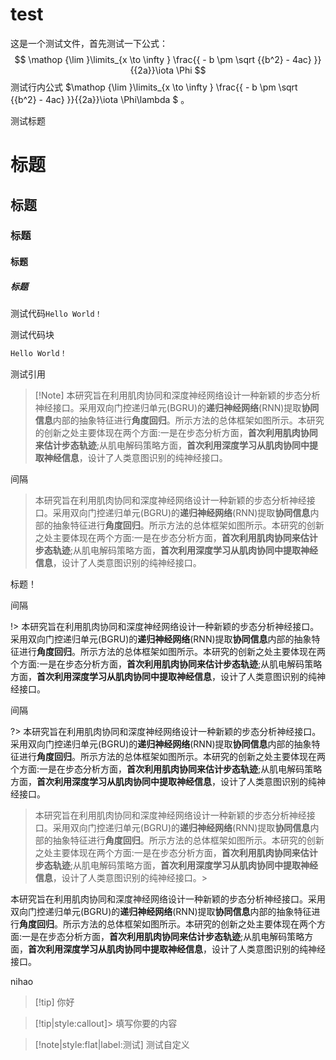 # test

这是一个测试文件，首先测试一下公式： 
$$
\mathop {\lim }\limits_{x \to \infty } \frac{{ - b \pm \sqrt {{b^2} - 4ac} }}{{2a}}\iota \Phi
$$
测试行内公式 $\mathop {\lim }\limits_{x \to \infty } \frac{{ - b \pm \sqrt {{b^2} - 4ac} }}{{2a}}\iota \Phi\lambda $ 。

测试标题

# 标题

## 标题

### 标题

#### 标题

##### 标题

测试代码`Hello World！`

测试代码块

```c
Hello World！
```

> 

测试引用

> [!Note] 本研究旨在利用肌肉协同和深度神经网络设计一种新颖的步态分析神经接口。采用双向门控递归单元(BGRU)的**递归神经网络**(RNN)提取**协同信息**内部的抽象特征进行**角度回归**。所示方法的总体框架如图所示。本研究的创新之处主要体现在两个方面:一是在步态分析方面，**首次利用肌肉协同来估计步态轨迹**;从肌电解码策略方面，**首次利用深度学习从肌肉协同中提取神经信息**，设计了人类意图识别的纯神经接口。

间隔

> 本研究旨在利用肌肉协同和深度神经网络设计一种新颖的步态分析神经接口。采用双向门控递归单元(BGRU)的**递归神经网络**(RNN)提取**协同信息**内部的抽象特征进行**角度回归**。所示方法的总体框架如图所示。本研究的创新之处主要体现在两个方面:一是在步态分析方面，**首次利用肌肉协同来估计步态轨迹**;从肌电解码策略方面，**首次利用深度学习从肌肉协同中提取神经信息**，设计了人类意图识别的纯神经接口。

标题！

间隔

!> 本研究旨在利用肌肉协同和深度神经网络设计一种新颖的步态分析神经接口。采用双向门控递归单元(BGRU)的**递归神经网络**(RNN)提取**协同信息**内部的抽象特征进行**角度回归**。所示方法的总体框架如图所示。本研究的创新之处主要体现在两个方面:一是在步态分析方面，**首次利用肌肉协同来估计步态轨迹**;从肌电解码策略方面，**首次利用深度学习从肌肉协同中提取神经信息**，设计了人类意图识别的纯神经接口。

间隔

?>  本研究旨在利用肌肉协同和深度神经网络设计一种新颖的步态分析神经接口。采用双向门控递归单元(BGRU)的**递归神经网络**(RNN)提取**协同信息**内部的抽象特征进行**角度回归**。所示方法的总体框架如图所示。本研究的创新之处主要体现在两个方面:一是在步态分析方面，**首次利用肌肉协同来估计步态轨迹**;从肌电解码策略方面，**首次利用深度学习从肌肉协同中提取神经信息**，设计了人类意图识别的纯神经接口。



> 本研究旨在利用肌肉协同和深度神经网络设计一种新颖的步态分析神经接口。采用双向门控递归单元(BGRU)的**递归神经网络**(RNN)提取**协同信息**内部的抽象特征进行**角度回归**。所示方法的总体框架如图所示。本研究的创新之处主要体现在两个方面:一是在步态分析方面，**首次利用肌肉协同来估计步态轨迹**;从肌电解码策略方面，**首次利用深度学习从肌肉协同中提取神经信息**，设计了人类意图识别的纯神经接口。>

本研究旨在利用肌肉协同和深度神经网络设计一种新颖的步态分析神经接口。采用双向门控递归单元(BGRU)的**递归神经网络**(RNN)提取**协同信息**内部的抽象特征进行**角度回归**。所示方法的总体框架如图所示。本研究的创新之处主要体现在两个方面:一是在步态分析方面，**首次利用肌肉协同来估计步态轨迹**;从肌电解码策略方面，**首次利用深度学习从肌肉协同中提取神经信息**，设计了人类意图识别的纯神经接口。

nihao

> [!tip] 你好
> 

> [!tip|style:callout]> 填写你要的内容
> 

> [!note|style:flat|label:测试] 测试自定义
